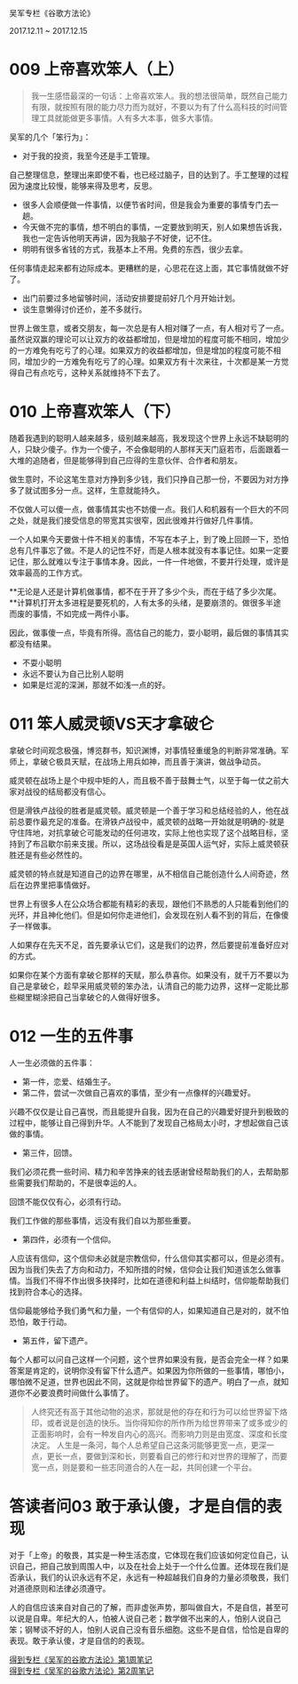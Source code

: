 吴军专栏《谷歌方法论》

2017.12.11 ~ 2017.12.15

# 009 上帝喜欢笨人（上）

>我一生感悟最深的一句话：上帝喜欢笨人。我的想法很简单，既然自己能力有限，就按照有限的能力尽力而为就好，不要以为有了什么高科技的时间管理工具就能做更多事情。人有多大本事，做多大事情。

吴军的几个「笨行为」：

* 对于我的投资，我至今还是手工管理。

自己整理信息，整理出来即使不看，也已经过脑子，目的达到了。手工整理的过程因为速度比较慢，能够来得及思考，反思。

* 很多人会顺便做一件事情，以便节省时间，但是我会为重要的事情专门去一趟。
* 今天做不完的事情，想不明白的事情，一定要放到明天，别人如果想告诉我，我也一定告诉他明天再讲，因为我脑子不好使，记不住。
* 明明有很多省钱的方式，我基本上不用。免费的东西，很少去拿。

任何事情走起来都有边际成本。更糟糕的是，心思花在这上面，其它事情就做不好了。

* 出门前要过多地留够时间，活动安排要提前好几个月开始计划。
* 谈生意懒得讨价还价，差不多就行。

世界上做生意，或者交朋友，每一次总是有人相对赚了一点，有人相对亏了一点。虽然说双赢的理论可以让双方的收益都增加，但是增加的程度可能不相同，增加少的一方难免有吃亏了的心理。如果双方的收益都增加，但是增加的程度可能不相同，增加少的一方难免有吃亏了的心理。如果双方有十次来往，十次都是某一方觉得自己有点吃亏，这种关系就维持不下去了。

# 010 上帝喜欢笨人（下）

随着我遇到的聪明人越来越多，级别越来越高，我发现这个世界上永远不缺聪明的人，只缺少傻子。作为一个傻子，不会像聪明的人那样天天门庭若市，后面跟着一大堆的追随者，但是能够得到自己应得的生意伙伴、合作者和朋友。

做生意时，不论这笔生意对方挣到多少钱，我们只挣自己那一份，不要因为对方挣多了就试图多分一点。这样，生意就能持久。

不仅做人可以傻一点，做事情其实也不妨傻一点。我们人和机器有一个巨大的不同之处，就是我们接受信息的带宽其实很窄，因此很难并行做好几件事情。

一个人如果今天要做十件不相关的事情，不写在本子上，到了晚上回顾一下，恐怕总有几件事忘了做。不是人的记性不好，而是人根本就没有本事记住。如果一定要记住，那么就难以专注于事情本身。因此，一件一件地做，不要并行处理，或许是效率最高的工作方式。

**无论是人还是计算机做事情，都不在于开了多少个头，而在于结了多少次尾。**计算机打开太多进程是要死机的，人有太多的头绪，是要崩溃的。做很多半途而废的事情，不如完成一两件小事。

因此，做事傻一点，毕竟有所得。高估自己的能力，耍小聪明，最后做的事情其实都没有结果。

* 不耍小聪明
* 永远不要认为自己比别人聪明
* 如果是烂泥的深渊，那就不如浅一点的好。

# 011 笨人威灵顿VS天才拿破仑

拿破仑时间观念极强，博览群书，知识渊博，对事情轻重缓急的判断非常准确。军师上，拿破仑极具天赋，在战场上用兵如神，而且善于演讲，做战争动员。

威灵顿在战场上是个中规中矩的人，而且极不善于鼓舞士气，以至于每一仗之前大家对战役的结局都没有信心。

但是滑铁卢战役的胜者是威灵顿。威灵顿是一个善于学习和总结经验的人，他在战前总要作最充足的准备。在滑铁卢战役中，威灵顿的战略一开始就是明确的-就是守住阵地，对抗拿破仑可能发动的任何进攻，实际上他也实现了这个战略目标，坚持到了布吕歇尔前来支援。所以，这场战役看是是英国人运气好，实际上威灵顿获胜还是有些必然性的。

威灵顿的特点就是知道自己的边界在哪里，从不相信自己能创造什么人间奇迹，然后在边界里把事情做好。

世界上有很多人在公众场合都能有精彩的表现，跟他们不熟悉的人只能看到他们的光环，并且神化他们。但是如何你走进他们，会发现在别人看不到的背后，在像傻子一样做事。

人如果存在先天不足，首先要承认它们，这是我们的边界，然后要提前准备好应对的方式。

如果你在某个方面有拿破仑那样的天赋，那么恭喜你。如果没有，就千万不要以为自己是拿破仑，趁早采用威灵顿的笨办法，认清自己的能力边界，这样一定能比那些糊里糊涂把自己当拿破仑的人做得好很多。

# 012 一生的五件事

人一生必须做的五件事：

* 第一件，恋爱、结婚生子。
* 第二件，尝试一次做自己喜欢的事情，至少有一点像样的兴趣爱好。

兴趣不仅仅是让自己喜悦，而且能提升自我，因为在自己的兴趣爱好提升到极致的过程中，能够让自己得到升华。人不能到了发现自己格局太小时，才想起做自己该做的事情。

* 第三件，回馈。

我们必须花费一些时间、精力和辛苦挣来的钱去感谢曾经帮助我们的人，去帮助那些需要我们帮助的，不是很幸运的人。

回馈不能仅仅有心，必须有行动。

我们工作做的那些事情，远没有我们自以为那些重要。

* 第四件，必须有一个信仰。

人应该有信仰，这个信仰未必就是宗教信仰，什么信仰其实都可以，但是必须有。因为当我们失去了方向和动力，不知所措的时候，信仰会让我们知道该怎么做事情。当我们不得不作出很多抉择时，比如在道德和利益上纠结时，信仰能帮助我们找到符合本心的选择。

信仰最能够给予我们勇气和力量，一个有信仰的人，如果知道自己是对的，就不怕恐怕，敢于行动。

* 第五件，留下遗产。

每个人都可以问自己这样一个问题，这个世界如果没有我，是否会完全一样？如果答案是肯定的，说明你没有留下什么遗产。如果因为你所做的一些事情，哪怕小，哪怕微不足道，世界也因此不同，这就是你给世界留下的遗产。明白了一点，就知道你不必要浪费时间做什么事情了。

>人终究还有高于其他动物的追求，那就是他的存在和行为可以给世界留下烙印，或者说是创造的快乐。当你得知你的所作所为给世界带来了或多或少的正面影响时，会有一种发自内心的高兴。而影响力则是由宽度、深度和长度决定。
>人生是一条河，每个人总希望自己这条河能够更宽一点，更深一点，更长一点，要做到深和长，则要看自己的修行和对世界的理解了，而要宽一点，则是要和一些志同道合的人在一起，共同创建一个平台。

# 答读者问03 敢于承认傻，才是自信的表现

对于「上帝」的敬畏，其实是一种生活态度，它体现在我们应该如何定位自己，认识自己，把自己放到周围人中，以及在社会上处于一个什么位置。还体现在我们是否承认，我们的认识永远有不足，永远有一种超越我们自身的力量必须敬畏，我们对道德原则和法律必须遵守。

人的自信应该来自对自己的了解，而非虚张声势，那叫做自大，不是自信，甚至可以说是自卑。年纪大的人，怕被人说自己老；数学做不出来的人，怕别人说自己笨；钢琴谈不好的人，怕别人说自己没有音乐细胞。这些不是自信，恰恰是自卑的表现。敢于承认傻，才是自信的的表现。


[得到专栏《吴军的谷歌方法论》第1周笔记](http://mp.weixin.qq.com/s?__biz=MzA5OTk3NTU1NQ==&mid=2649737288&idx=1&sn=636aae7552bc1f9d265c3e07d19f52b8&chksm=88e140a4bf96c9b22701f4745ca0c60a0ae4ee55ae3feb805e59d7753d0de5396999d54536d8&scene=21#wechat_redirect)  
[得到专栏《吴军的谷歌方法论》第2周笔记](http://mp.weixin.qq.com/s?__biz=MzA5OTk3NTU1NQ==&mid=2649737295&idx=1&sn=b2f21853c167332d1bfbff82f002bb59&chksm=88e140a3bf96c9b52f0721406291e9552b40b6682edcf2c566f56544f5c98f59496b8522d61d&scene=21#wechat_redirect)

